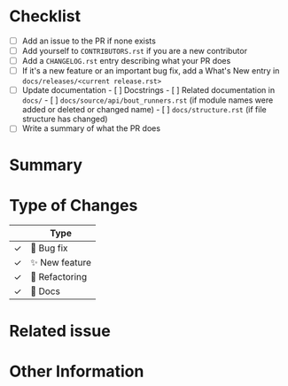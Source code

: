 <!-- Thank you for submitting a PR to BOUT Runners!

To ease the process of reviewing your PR, do make sure to complete the following boxes.

You can also read more about contributing to bout_runners in this document:
https://github.com/CELMA-project/bout_runners/blob/master/.github/CONTRIBUTING.rst
-->

# Checklist

- [ ] Add an issue to the PR if none exists
- [ ] Add yourself to `CONTRIBUTORS.rst` if you are a new contributor
- [ ] Add a `CHANGELOG.rst` entry describing what your PR does
- [ ] If it's a new feature or an important bug fix, add a What's New entry in
      `docs/releases/<current release.rst>`
- [ ] Update documentation - [ ] Docstrings - [ ] Related documentation in `docs/` - [ ]
      `docs/source/api/bout_runners.rst` (if module names were added or deleted or
      changed name) - [ ] `docs/structure.rst` (if file structure has changed)
- [ ] Write a summary of what the PR does

# Summary

<!-- Provide a general description of the code changes in your pull
request. -->

# Type of Changes

<!-- Leave the corresponding lines for the applicable type of change: -->

|     | Type                   |
| --- | ---------------------- |
| ✓   | :bug: Bug fix          |
| ✓   | :sparkles: New feature |
| ✓   | :hammer: Refactoring   |
| ✓   | :scroll: Docs          |

# Related issue

<!-- If this PR fixes a particular issue, use the following to automatically close that issue
once this PR gets merged:

Closes #XXX
-->

# Other Information

<!-- If there's anything else that's important and relevant to your pull
request, mention that information here. This could include
benchmarks, or other information.
 -->
